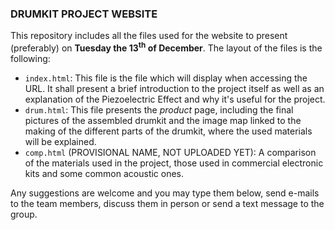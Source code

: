 ### DRUMKIT PROJECT WEBSITE

This repository includes all the files used for the website to present (preferably) on **Tuesday the 13<sup>th</sup> of December**. 
The layout of the files is the following:
- `index.html`: This file is the file which will display when accessing the URL. It shall present a brief introduction to the project itself as well as an explanation of the Piezoelectric Effect and why it's useful for the project.
- `drum.html`: This file presents the _product_ page, including the final pictures of the assembled drumkit and the image map linked to the making of the different parts of the drumkit, where the used materials will be explained.
- `comp.html` (PROVISIONAL NAME, NOT UPLOADED YET): A comparison of the materials used in the project, those used in commercial electronic kits and some common acoustic ones. 

Any suggestions are welcome and you may type them below, send e-mails to the team members, discuss them in person or send a text message to the group.

